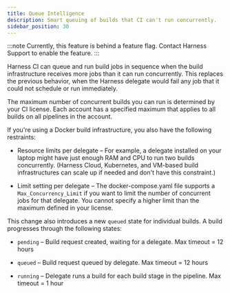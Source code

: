 ```yaml
---
title: Queue Intelligence
description: Smart queuing of builds that CI can't run concurrently.
sidebar_position: 30
---
```


:::note 
Currently, this feature is behind a feature flag. Contact Harness Support to enable the feature.
:::

Harness CI can queue and run build jobs in sequence when the build infrastructure receives more jobs than it can run concurrently. This replaces the previous behavior, when the Harness delegate would fail any job that it could not schedule or run immediately. 

The maximum number of concurrent builds you can run is determined by your CI license. Each account has a specified maximum that applies to all builds on all pipelines in the account. 

If you're using a Docker build infrastructure, you also have the following restraints: 

* Resource limits per delegate – For example, a delegate installed on your laptop might have just enough RAM and CPU to run two builds concurrently. (Harness Cloud, Kubernetes, and VM-based build infrastructures can scale up if needed and don't have this constraint.)

* Limit setting per delegate – The docker-compose.yaml file supports a `Max_Concurrency_Limit` if you want to limit the number of concurrent jobs for that delegate. You cannot specify a higher limit than the maximum defined in your license. 

This change also introduces a new `queued` state for individual builds. A build progresses through the following states:

* `pending` – Build request created, waiting for a delegate. Max timeout = 12 hours

* `queued` – Build request queued by delegate. Max timeout = 12 hours

* `running` – Delegate runs a build for each build stage in the pipeline. Max timeout = 1 hour 

<!-- TBD – UI work in progress to show useful info when a build is in queued state -->
